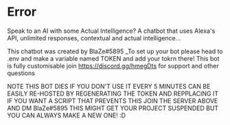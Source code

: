 # Error
Speak to an AI with some Actual Intelligence? A chatbot that uses Alexa's API, unlimited responses, contextual and actual intelligence...

This chatbot was created by BlaZe#5895 _To set up your bot please head to .env and make a variable named TOKEN and add your tokrn there! This bot is fully customisable join https://discord.gg/hmegDts for support and other questions

NOTE THIS BOT DIES IF YOU DON'T USE IT EVERY 5 MINUTES CAN BE EASILY RE-HOSTED BY REGENERATING THE TOKEN AND REPPLACING IT IF YOU WANT A SCRIPT THAT PREVENTS THIS JOIN THE SERVER ABOVE AND DM BlaZe#5895 THIS MIGHT GET YOUR PROJECT SUSPENDED BUT YOU CAN ALWAYS MAKE A NEW ONE! :D
